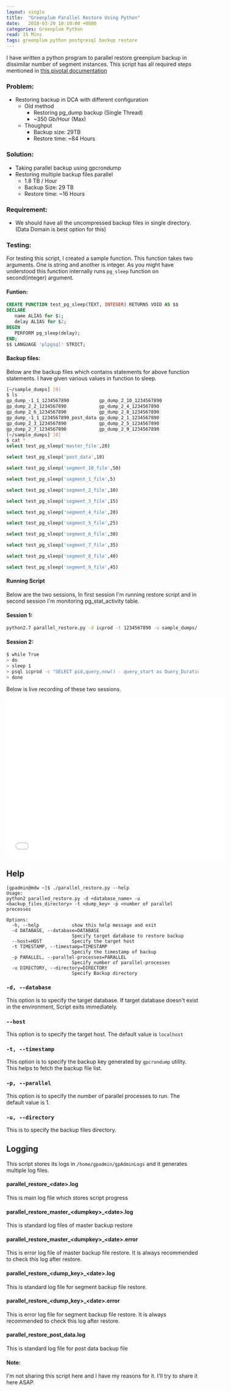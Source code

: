 ```yaml
---
layout: single
title:  "Greenplum Parallel Restore Using Python"
date:   2018-03-20 10:10:00 +0800
categories: Greenplum Python
read: 15 Mins
tags: greenplum python postgresql backup restore
---
```


I have written a python program to parallel restore greenplum backup in dissimilar number of segment instances. This script has all required steps mentioned in [this pivotal documentation](https://gpdb.docs.pivotal.io/510/admin_guide/managing/restore-diff-system.html)

### Problem:

  - Restoring backup in DCA with different  configuration
      - Old method
          - Restoring pg_dump backup (Single Thread)
          - ~350 Gb/Hour (Max)
      - Thoughput
          - Backup size: 29TB
          - Restore time: ~84 Hours

### Solution:

  - Taking parallel backup using gpcrondump
  - Restoring multiple backup files parallel
      - 1.8 TB / Hour
      - Backup Size: 29 TB
      - Restore time: ~16 Hours


### Requirement:

   - We should have all the uncompressed backup files in single directory. (Data Domain is best option for this)


### Testing:

 For testing this script, I created a sample function. This function takes two arguments. One is string and another is integer. As you might have understood this function internally runs `pg_sleep` function on second(integer) argument.


#### Funtion:

 ```sql
 CREATE FUNCTION test_pg_sleep(TEXT, INTEGER) RETURNS VOID AS $$
DECLARE
    name ALIAS for $1;
    delay ALIAS for $2;
BEGIN
    PERFORM pg_sleep(delay);
END;
$$ LANGUAGE 'plpgsql' STRICT;
```

#### Backup files:

Below are the backup files which contains statements for above function statements. I have given various values in function to sleep.
```bash
[~/sample_dumps] [0]
$ ls
gp_dump_-1_1_1234567890           gp_dump_2_10_1234567890           
gp_dump_2_2_1234567890            gp_dump_2_4_1234567890            
gp_dump_2_6_1234567890            gp_dump_2_8_1234567890
gp_dump_-1_1_1234567890_post_data gp_dump_2_1_1234567890            
gp_dump_2_3_1234567890            gp_dump_2_5_1234567890            
gp_dump_2_7_1234567890            gp_dump_2_9_1234567890
[~/sample_dumps] [0]
$ cat *
select test_pg_sleep('master_file',20)

select test_pg_sleep('post_data',10)

select test_pg_sleep('segment_10_file',50)

select test_pg_sleep('segment_1_file',5)

select test_pg_sleep('segment_2_file',10)

select test_pg_sleep('segment_3_file',15)

select test_pg_sleep('segment_4_file',20)

select test_pg_sleep('segment_5_file',25)

select test_pg_sleep('segment_6_file',30)

select test_pg_sleep('segment_7_file',35)

select test_pg_sleep('segment_8_file',40)

select test_pg_sleep('segment_9_file',45)
```

#### Running Script

Below are the two sessions, In first session I'm running restore script and in second session I'm monitoring pg_stat_activity table.

#### Session 1:

```bash
python2.7 parallel_restore.py -d icprod -t 1234567890 -u sample_dumps/ -p 6
```

#### Session 2:

```bash
$ while True
> do
> sleep 1
> psql icprod -c "SELECT pid,query,now() - query_start as Query_Duration from pg_stat_activity where query not ilike '%pg_stat%';"
> done
```

Below is live recording of these two sessions.

<iframe src="//slides.com/yogeshjadhavyj/deck/embed?style=light" width="576" height="420" scrolling="yes" frameborder="0" webkitallowfullscreen mozallowfullscreen allowfullscreen></iframe>



## Help

```
[gpadmin@mdw ~]$ ./parallel_restore.py --help
Usage:
python2 paralled_restore.py -d <database_name> -u <backup_files_directory> -t <dump_key> -p <number of parallel processes

Options:
  -h, --help            show this help message and exit
  -d DATABASE, --database=DATABASE
                        Specify target database to restore backup
  --host=HOST           Specify the target host
  -t TIMESTAMP, --timestamp=TIMESTAMP
                        Specify the timestamp of backup
  -p PARALLEL, --parallel-processes=PARALLEL
                        Specify number of parallel-processes
  -u DIRECTORY, --directory=DIRECTORY
                        Specify Backup directory
```

### `-d, --database`
This option is to specify the target database. If target database doesn't exist in the environment, Script exits immediately.

### `--host`
This option is to specify the target host. The default value is `localhost`

### `-t, --timestamp`
This option is to specify the backup key generated by `gpcrondump` utility. This helps to fetch the backup file list.

### `-p, --parallel`
This option is to specify the number of parallel processes to run. The default value is 1.


### `-u, --directory`
This is to specify the backup files directory.


## Logging

This script stores its logs in `/home/gpadmin/gpAdminLogs` and it generates multiple log files.

#### parallel\_restore\_\<date>.log

This is main log file which stores script progress

#### parallel\_restore\_master\_\<dumpkey>_\<date>.log

This is standard log files of master backup restore

#### parallel\_restore\_master\_\<dumpkey>_\<date>.error

This is error log file of master backup file restore. It is always recommended to check this log after restore.

#### parallel\_restore\_\<dump\_key>_\<date>.log

This is standard log file for segment backup file restore.

#### parallel\_restore\_\<dump\_key>_\<date>.error

This is error log file for segment backup file restore. It is always recommended to check this log after restore.

#### parallel\_restore\_post_data.log

This is standard log file for post data backup file

#### Note:
I'm not sharing this script here and I have my reasons for it. I'll try to share it here ASAP.
